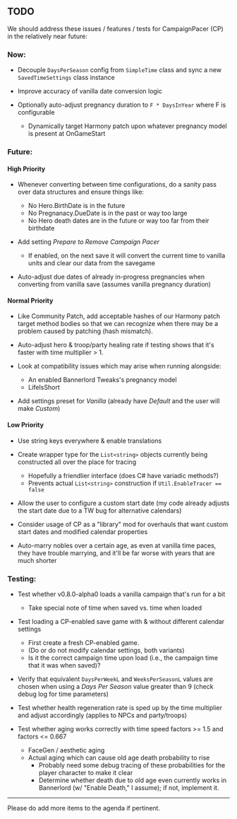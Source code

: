## TODO

We should address these issues / features / tests for CampaignPacer (CP) in the relatively near future:

### Now:

- Decouple `DaysPerSeason` config from `SimpleTime` class and sync a new `SavedTimeSettings` class instance

- Improve accuracy of vanilla date conversion logic

- Optionally auto-adjust pregnancy duration to `F * DaysInYear` where F is configurable
  - Dynamically target Harmony patch upon whatever pregnancy model is present at OnGameStart

### Future:

#### High Priority

- Whenever converting between time configurations, do a sanity pass over data structures and ensure things like:
  - No Hero.BirthDate is in the future
  - No Pregnanacy.DueDate is in the past or way too large
  - No Hero death dates are in the future or way too far from their birthdate

- Add setting *Prepare to Remove Campaign Pacer*
  - If enabled, on the next save it will convert the current time to vanilla units and clear our data from the savegame

- Auto-adjust due dates of already in-progress pregnancies when converting from vanilla save (assumes vanilla pregnancy duration)


#### Normal Priority

- Like Community Patch, add acceptable hashes of our Harmony patch target method bodies so that we can recognize when there may be a problem caused by patching (hash mismatch).

- Auto-adjust hero & troop/party healing rate if testing shows that it's faster with time multiplier > 1.

- Look at compatibility issues which may arise when running alongside:
  - An enabled Bannerlord Tweaks's pregnancy model
  - LifeIsShort

- Add settings preset for *Vanilla* (already have *Default* and the user will make *Custom*)


#### Low Priority

- Use string keys everywhere & enable translations

- Create wrapper type for the `List<string>` objects currently being constructed all over the place for tracing
  - Hopefully a friendlier interface (does C# have variadic methods?)
  - Prevents actual `List<string>` construction if `Util.EnableTracer == false`

- Allow the user to configure a custom start date (my code already adjusts the start date due to a TW bug for alternative calendars)

- Consider usage of CP as a "library" mod for overhauls that want custom start dates and modified calendar properties

- Auto-marry nobles over a certain age, as even at vanilla time paces, they have trouble marrying, and it'll be far worse with years that are much shorter


### Testing:

- Test whether v0.8.0-alpha0 loads a vanilla campaign that's run for a bit
  - Take special note of time when saved vs. time when loaded

- Test loading a CP-enabled save game with & without different calendar settings
  - First create a fresh CP-enabled game.
  - (Do or do not modify calendar settings, both variants)
  - Is it the correct campaign time upon load (i.e., the campaign time that it was when saved)?

- Verify that equivalent `DaysPerWeekL` and `WeeksPerSeasonL` values are chosen when using a *Days Per Season* value greater than 9 (check debug log for time parameters)

- Test whether health regeneration rate is sped up by the time multiplier and adjust accordingly (applies to NPCs and party/troops)

- Test whether aging works correctly with time speed factors >= 1.5 and factors <= 0.667
  - FaceGen / aesthetic aging
  - Actual aging which can cause old age death probability to rise
    - Probably need some debug tracing of these probabilities for the player character to make it clear
    - Determine whether death due to old age even currently works in Bannerlord (w/ "Enable Death," I assume); if not, implement it.

---

Please do add more items to the agenda if pertinent.
